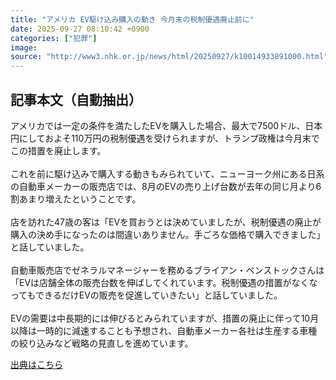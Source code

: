```yaml
---
title: "アメリカ EV駆け込み購入の動き 今月末の税制優遇廃止前に"
date: 2025-09-27 08:10:42 +0900
categories: ["犯罪"]
image: 
source: "http://www3.nhk.or.jp/news/html/20250927/k10014933891000.html"
---
```


## 記事本文（自動抽出）
<div><div class="body-text">
										<p>アメリカでは一定の条件を満たしたEVを購入した場合、最大で7500ドル、日本円にしておよそ110万円の税制優遇を受けられますが、トランプ政権は今月末でこの措置を廃止します。<br><br>これを前に駆け込みで購入する動きもみられていて、ニューヨーク州にある日系の自動車メーカーの販売店では、8月のEVの売り上げ台数が去年の同じ月より6割あまり増えたということです。<br><br>店を訪れた47歳の客は「EVを買おうとは決めていましたが、税制優遇の廃止が購入の決め手になったのは間違いありません。手ごろな価格で購入できました」と話していました。<br><br>自動車販売店でゼネラルマネージャーを務めるブライアン・ベンストックさんは「EVは店舗全体の販売台数を伸ばしてくれています。税制優遇の措置がなくなってもできるだけEVの販売を促進していきたい」と話していました。<br><br>EVの需要は中長期的には伸びるとみられていますが、措置の廃止に伴って10月以降は一時的に減速することも予想され、自動車メーカー各社は生産する車種の絞り込みなど戦略の見直しを進めています。</p>
								</div>
							</div>

[出典はこちら](http://www3.nhk.or.jp/news/html/20250927/k10014933891000.html)
